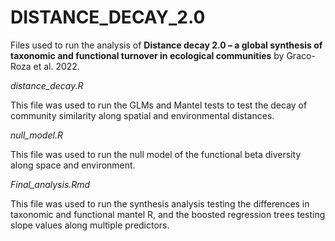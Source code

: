 # DISTANCE_DECAY_2.0


Files used to run the analysis of  **Distance decay 2.0 – a global synthesis of taxonomic and functional turnover in ecological communities** by Graco-Roza et al. 2022. 

*distance_decay.R* 

This file was used to run the GLMs and Mantel tests to test the decay of community similarity along spatial and environmental distances.

*null_model.R* 

This file was used to run the null model of the functional beta diversity along space and environment.

*Final_analysis.Rmd*

This file was used to run the synthesis analysis testing the differences in taxonomic and functional mantel R, and the boosted regression trees testing slope values along multiple predictors.



